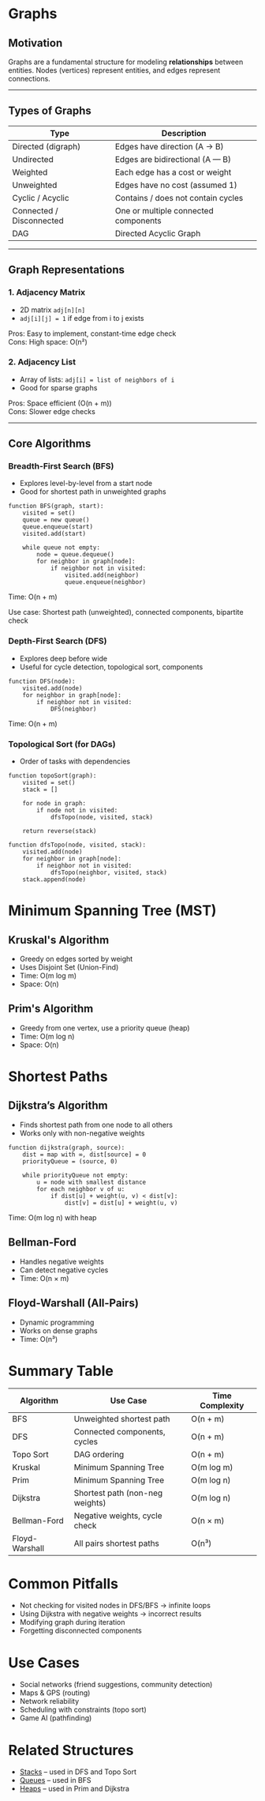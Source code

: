 # Graphs

## Motivation

Graphs are a fundamental structure for modeling **relationships** between entities. Nodes (vertices) represent entities, and edges represent connections.

---

## Types of Graphs

| Type                     | Description                          |
|--------------------------|--------------------------------------|
| Directed (digraph)       | Edges have direction (A → B)         |
| Undirected               | Edges are bidirectional (A — B)      |
| Weighted                 | Each edge has a cost or weight       |
| Unweighted               | Edges have no cost (assumed 1)       |
| Cyclic / Acyclic         | Contains / does not contain cycles   |
| Connected / Disconnected | One or multiple connected components |
| DAG                      | Directed Acyclic Graph               |

---

## Graph Representations

### 1. Adjacency Matrix

- 2D matrix `adj[n][n]`
- `adj[i][j] = 1` if edge from i to j exists

Pros: Easy to implement, constant-time edge check  
Cons: High space: O(n²)

### 2. Adjacency List

- Array of lists: `adj[i] = list of neighbors of i`
- Good for sparse graphs

Pros: Space efficient (O(n + m))  
Cons: Slower edge checks

---

## Core Algorithms

### Breadth-First Search (BFS)

- Explores level-by-level from a start node
- Good for shortest path in unweighted graphs

```pseudo
function BFS(graph, start):
    visited = set()
    queue = new queue()
    queue.enqueue(start)
    visited.add(start)

    while queue not empty:
        node = queue.dequeue()
        for neighbor in graph[node]:
            if neighbor not in visited:
                visited.add(neighbor)
                queue.enqueue(neighbor)
```
Time: O(n + m)

Use case: Shortest path (unweighted), connected components, bipartite check

### Depth-First Search (DFS)

- Explores deep before wide
- Useful for cycle detection, topological sort, components

```
function DFS(node):
    visited.add(node)
    for neighbor in graph[node]:
        if neighbor not in visited:
            DFS(neighbor)
```

Time: O(n + m)

### Topological Sort (for DAGs)

- Order of tasks with dependencies

```
function topoSort(graph):
    visited = set()
    stack = []

    for node in graph:
        if node not in visited:
            dfsTopo(node, visited, stack)

    return reverse(stack)

function dfsTopo(node, visited, stack):
    visited.add(node)
    for neighbor in graph[node]:
        if neighbor not in visited:
            dfsTopo(neighbor, visited, stack)
    stack.append(node)
```

# Minimum Spanning Tree (MST)

## Kruskal's Algorithm
- Greedy on edges sorted by weight
- Uses Disjoint Set (Union-Find)
- Time: O(m log m)
- Space: O(n)

## Prim's Algorithm
- Greedy from one vertex, use a priority queue (heap)
- Time: O(m log n)
- Space: O(n)

# Shortest Paths

## Dijkstra’s Algorithm
- Finds shortest path from one node to all others
- Works only with non-negative weights

```
function dijkstra(graph, source):
    dist = map with ∞, dist[source] = 0
    priorityQueue = (source, 0)

    while priorityQueue not empty:
        u = node with smallest distance
        for each neighbor v of u:
            if dist[u] + weight(u, v) < dist[v]:
                dist[v] = dist[u] + weight(u, v)
```

Time: O(m log n) with heap

## Bellman-Ford
- Handles negative weights
- Can detect negative cycles
- Time: O(n × m)

## Floyd-Warshall (All-Pairs)
- Dynamic programming
- Works on dense graphs
- Time: O(n³)

# Summary Table

| Algorithm      | Use Case                        | Time Complexity |
|----------------|---------------------------------|-----------------|
| BFS            | Unweighted shortest path        | O(n + m)        |
| DFS            | Connected components, cycles    | O(n + m)        |
| Topo Sort      | DAG ordering                    | O(n + m)        |
| Kruskal        | Minimum Spanning Tree           | O(m log m)      |
| Prim           | Minimum Spanning Tree           | O(m log n)      |
| Dijkstra       | Shortest path (non-neg weights) | O(m log n)      |
| Bellman-Ford   | Negative weights, cycle check   | O(n × m)        |
| Floyd-Warshall | All pairs shortest paths        | O(n³)           |

# Common Pitfalls
- Not checking for visited nodes in DFS/BFS → infinite loops
- Using Dijkstra with negative weights → incorrect results
- Modifying graph during iteration
- Forgetting disconnected components

# Use Cases
- Social networks (friend suggestions, community detection)
- Maps & GPS (routing)
- Network reliability
- Scheduling with constraints (topo sort)
- Game AI (pathfinding)

# Related Structures
- [Stacks](03_Stacks.md) – used in DFS and Topo Sort
- [Queues](04_Queues.md) – used in BFS
- [Heaps](12_Heaps.md) – used in Prim and Dijkstra